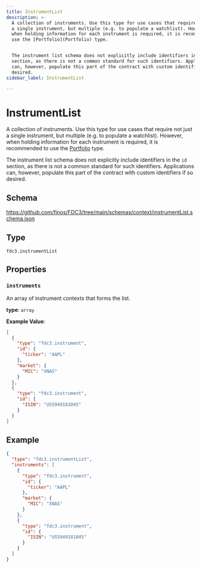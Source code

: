 ```yaml
---
title: InstrumentList
description: >-
  A collection of instruments. Use this type for use cases that require not just
  a single instrument, but multiple (e.g. to populate a watchlist). However,
  when holding information for each instrument is required, it is recommended to
  use the [Portfolio](Portfolio) type.


  The instrument list schema does not explicitly include identifiers in the `id`
  section, as there is not a common standard for such identifiers. Applications
  can, however, populate this part of the contract with custom identifiers if so
  desired.
sidebar_label: InstrumentList

---
```


# InstrumentList

A collection of instruments. Use this type for use cases that require not just a single instrument, but multiple (e.g. to populate a watchlist). However, when holding information for each instrument is required, it is recommended to use the [Portfolio](Portfolio) type.

The instrument list schema does not explicitly include identifiers in the `id` section, as there is not a common standard for such identifiers. Applications can, however, populate this part of the contract with custom identifiers if so desired.

## Schema

<https://github.com/finos/FDC3/tree/main/schemas/context/instrumentList.schema.json>

## Type

`fdc3.instrumentList`

## Properties

### `instruments`

An array of instrument contexts that forms the list.

**type**: `array`


**Example Value**: 
```json
[
  {
    "type": "fdc3.instrument",
    "id": {
      "ticker": "AAPL"
    },
    "market": {
      "MIC": "XNAS"
    }
  },
  {
    "type": "fdc3.instrument",
    "id": {
      "ISIN": "US5949181045"
    }
  }
]
```

## Example

```json
{
  "type": "fdc3.instrumentList",
  "instruments": [
    {
      "type": "fdc3.instrument",
      "id": {
        "ticker": "AAPL"
      },
      "market": {
        "MIC": "XNAS"
      }
    },
    {
      "type": "fdc3.instrument",
      "id": {
        "ISIN": "US5949181045"
      }
    }
  ]
}
```

